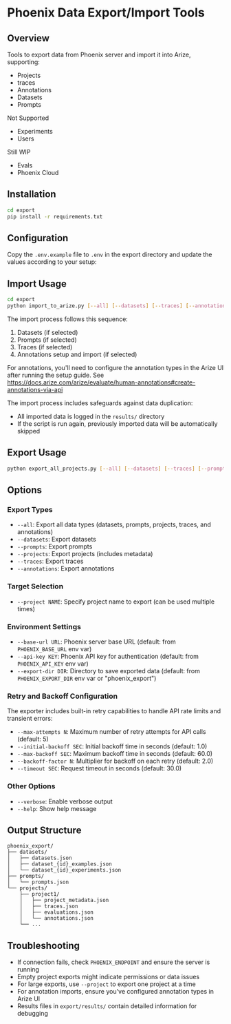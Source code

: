 # Phoenix Data Export/Import Tools

## Overview

Tools to export data from Phoenix server and import it into Arize, supporting:
- Projects
- traces
- Annotations
- Datasets
- Prompts

Not Supported
 - Experiments
 - Users

Still WIP
 - Evals
 - Phoenix Cloud

## Installation

```bash
cd export
pip install -r requirements.txt
```

## Configuration

Copy the `.env.example` file to `.env` in the export directory and update the values according to your setup:

## Import Usage

```bash
cd export
python import_to_arize.py [--all] [--datasets] [--traces] [--annotations] [--prompts]
```

The import process follows this sequence:
1. Datasets (if selected)
2. Prompts (if selected)
3. Traces (if selected)
4. Annotations setup and import (if selected)

For annotations, you'll need to configure the annotation types in the Arize UI after running the setup guide.
See https://docs.arize.com/arize/evaluate/human-annotations#create-annotations-via-api 

The import process includes safeguards against data duplication:
- All imported data is logged in the `results/` directory
- If the script is run again, previously imported data will be automatically skipped

## Export Usage

```bash
python export_all_projects.py [--all] [--datasets] [--traces] [--prompts] [--annotations] [--projects]
```

## Options

### Export Types

- `--all`: Export all data types (datasets, prompts, projects, traces, and annotations)
- `--datasets`: Export datasets
- `--prompts`: Export prompts
- `--projects`: Export projects (includes metadata)
- `--traces`: Export traces
- `--annotations`: Export annotations

### Target Selection

- `--project NAME`: Specify project name to export (can be used multiple times)

### Environment Settings

- `--base-url URL`: Phoenix server base URL (default: from `PHOENIX_BASE_URL` env var)
- `--api-key KEY`: Phoenix API key for authentication (default: from `PHOENIX_API_KEY` env var)
- `--export-dir DIR`: Directory to save exported data (default: from `PHOENIX_EXPORT_DIR` env var or "phoenix_export")

### Retry and Backoff Configuration

The exporter includes built-in retry capabilities to handle API rate limits and transient errors:

- `--max-attempts N`: Maximum number of retry attempts for API calls (default: 5)
- `--initial-backoff SEC`: Initial backoff time in seconds (default: 1.0)
- `--max-backoff SEC`: Maximum backoff time in seconds (default: 60.0)
- `--backoff-factor N`: Multiplier for backoff on each retry (default: 2.0)
- `--timeout SEC`: Request timeout in seconds (default: 30.0)

### Other Options

- `--verbose`: Enable verbose output
- `--help`: Show help message

## Output Structure

```
phoenix_export/
├── datasets/
│   ├── datasets.json
│   ├── dataset_{id}_examples.json
│   └── dataset_{id}_experiments.json
├── prompts/
│   └── prompts.json
└── projects/
    ├── project1/
    │   ├── project_metadata.json
    │   ├── traces.json
    │   ├── evaluations.json
    │   └── annotations.json
    └── ...
```

## Troubleshooting

- If connection fails, check `PHOENIX_ENDPOINT` and ensure the server is running
- Empty project exports might indicate permissions or data issues
- For large exports, use `--project` to export one project at a time
- For annotation imports, ensure you've configured annotation types in Arize UI
- Results files in `export/results/` contain detailed information for debugging